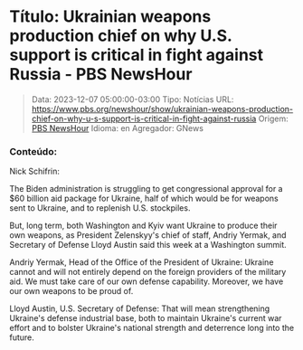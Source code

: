 # Título: Ukrainian weapons production chief on why U.S. support is critical in fight against Russia - PBS NewsHour

>Data: 2023-12-07 05:00:00-03:00
>Tipo: Notícias
>URL: https://www.pbs.org/newshour/show/ukrainian-weapons-production-chief-on-why-u-s-support-is-critical-in-fight-against-russia
>Origem: [PBS NewsHour](https://www.pbs.org)
>Idioma: en
>Agregador: GNews

### Conteúdo:

Nick Schifrin:

The Biden administration is struggling to get congressional approval for a $60 billion aid package for Ukraine, half of which would be for weapons sent to Ukraine, and to replenish U.S. stockpiles.

But, long term, both Washington and Kyiv want Ukraine to produce their own weapons, as President Zelenskyy's chief of staff, Andriy Yermak, and Secretary of Defense Lloyd Austin said this week at a Washington summit.

Andriy Yermak, Head of the Office of the President of Ukraine: Ukraine cannot and will not entirely depend on the foreign providers of the military aid. We must take care of our own defense capability. Moreover, we have our own weapons to be proud of.

Lloyd Austin, U.S. Secretary of Defense: That will mean strengthening Ukraine's defense industrial base, both to maintain Ukraine's current war effort and to bolster Ukraine's national strength and deterrence long into the future.
